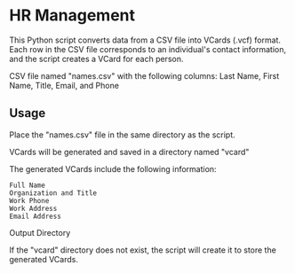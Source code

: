 # HR Management

This Python script converts data from a CSV file into VCards (.vcf) format. Each row in the CSV file corresponds to an individual's contact information, and the script creates a VCard for each person.

    
   CSV file named "names.csv" with the following columns: Last Name, First Name, Title, Email, and Phone

## Usage

   Place the "names.csv" file in the same directory as the script.
    
   VCards will be generated and saved in a directory named "vcard"


The generated VCards include the following information:

    Full Name
    Organization and Title
    Work Phone
    Work Address
    Email Address

Output Directory

  If the "vcard" directory does not exist, the script will create it to store the generated VCards.


